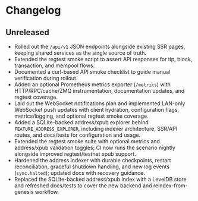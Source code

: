 # Changelog

## Unreleased
- Rolled out the `/api/v1` JSON endpoints alongside existing SSR pages, keeping shared services as the single source of truth.
- Extended the regtest smoke script to assert API responses for tip, block, transaction, and mempool flows.
- Documented a curl-based API smoke checklist to guide manual verification during rollout.
- Added an optional Prometheus metrics exporter (`/metrics`) with HTTP/RPC/cache/ZMQ instrumentation, documentation updates, and regtest coverage.
- Laid out the WebSocket notifications plan and implemented LAN-only WebSocket push updates with client hydration, configuration flags, metrics/logging, and optional regtest smoke coverage.
- Added a SQLite-backed address/xpub explorer behind `FEATURE_ADDRESS_EXPLORER`, including indexer architecture, SSR/API routes, and docs/tests for configuration and usage.
- Extended the regtest smoke suite with optional metrics and address/xpub validation toggles; CI now runs the scenario nightly alongside improved regtest/testnet xpub support.
- Hardened the address indexer with durable checkpoints, restart reconciliation, graceful shutdown handling, and new log events (`sync.halted`); updated docs with recovery guidance.
- Replaced the SQLite-backed address/xpub index with a LevelDB store and refreshed docs/tests to cover the new backend and reindex-from-genesis workflow.
